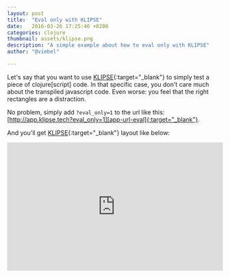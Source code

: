```yaml
---
layout: post
title:  "Eval only with KLIPSE"
date:   2016-03-26 17:25:46 +0200
categories: clojure
thumbnail: assets/klipse.png
description: "A simple example about how to eval only with KLIPSE"
author: "@viebel"

---
```


Let's say that you want to use [KLIPSE][app-url-eval]{:target="_blank"} to simply test a piece of clojure[script] code. In that specific case, you don't care much about the transpiled javascript code.  Even worse: you feel that the right rectangles are a distraction.

No problem, simply add `?eval_only=1` to the url like this: [http://app.klipse.tech?eval_only=1][app-url-eval]{:target="_blank"}.


And you'll get [KLIPSE][app-url-eval]{:target="_blank"} layout like below:

<iframe frameborder="0" width="100%" height="300px"
    src= 
    "http://app.klipse.tech?eval_only=1">
    </iframe>



[app-url-eval]: http://app.klipse.tech?eval_only=1

